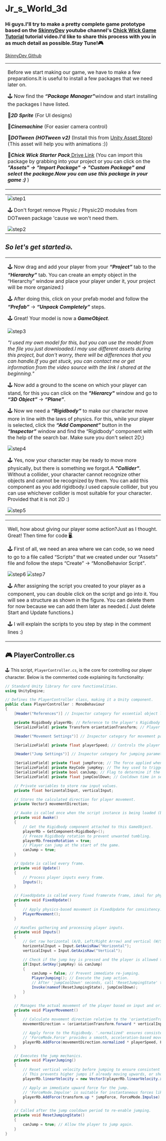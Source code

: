 # Jr_s_World_3d

### Hi guys.I'll try to make a pretty complete game prototype based on the [SkinnyDev](https://www.youtube.com/@skinnydev) youtube channel's [Chick Wick Game Tutorial](https://www.youtube.com/watch?v=KZ5V9xIwwcE) tutorial video.I'd like to share this process with you in as much detail as possible.Stay Tune!🎮
[SkinnyDev Github](https://github.com/ttayfunylmz)



<table>
  <tr>
    <td style="vertical-align: top; width: 30%;">
     <p>Before we start making our game, we have to make a few preparations.It is useful to install a few packages that we need later on.</p>
      <p>🕹️ Now find the  <b><i>“Package Manager”</i></b>window and start installing the packages I have listed.</p>
      <p>📃<b><i>2D Sprite</i></b> (For UI designs)</p>
      <p>📃<b><i>Cinemachine</i></b> (For easier camera control)</p>
      <p>📃<b><i>DOTween (HOTween v2)</i></b> (Install this from <a href= "https://assetstore.unity.com/packages/tools/animation/dotween-hotween-v2-27676">Unity Asset Store</a>)(This asset will help you with animations :))</p>
      <p>📃<b><i>Chick Wick Starter Pack</i></b><a href= "https://drive.google.com/drive/folders/15DY8UgCzVvaTGZNGiLuNTSS2tC8R18rw"> Drive Link</a> (You can import this package by grabbing into your project or you can click on the <b><i>"Assets" -> "Import Package" -> "Custom Package" and select the package.Now you can use this package in your game :) </i></b>)</p>
    </td>
  </tr>
</table>

<table>
  <tr>
    <td>
       <img src="https://github.com/Ozlem-goksun/Jr_s_World_3d/blob/main/Tut/step1.png" alt="step1" style="max-width: 50%; height: auto;">
      <p>🕹️ Don't forget remove Physic / Physic2D modules from DOTween package 'cause we won't need them.</p>
       <img src="https://github.com/Ozlem-goksun/Jr_s_World_3d/blob/main/Tut/step2_DOTween.gif" alt="step2" style="max-width: 50%; height: auto;">
    </td>
  </tr>
</table>

  ## <p><i>So let's get started💥.</i></p> 

  <table>
    <tr>
      <td>
        <p>🕹️ Now drag and add your player from your <b><i>“Project”</i></b> tab to the <b><i>“Hierarchy”</i></b> tab. You can create an empty object in the “Hierarchy” window and place your player under it, your project will be more organized:)</p>
        <p>🕹️ After doing this, click on your prefab model and follow the <b><i>“Prefab”</i></b> -> <b><i>“Unpack Completely”</i></b> steps.</p>
        <p>🕹️ Great! Your model is now a <b><i>GameObject</i></b>.</p>
        <img src = "https://github.com/Ozlem-goksun/Jr_s_World_3d/blob/main/Tut/step3-Add%20player.png" alt = "step3">
        <p><i>"I used my own model for this, but you can use the model from the file you just downloaded.I may use different assets during this project, but don't worry, there will be differences that you can handle.If you get stuck, you can contact me or get information from the video source with the link I shared at the beginning."</i></p>
        <p></p>
        <p>🕹️ Now add a ground to the scene on which your player can stand, for this you can click on the <b><i>"Hierarcy"</i></b> window and go to <b><i>“3D Object”</i></b> -> <b><i>“Plane”</i></b>.</p>
        <p></p>
        <p>🕹️ Now we need a <b><i>“Rigidbody”</i></b> to make our character move more in line with the laws of physics. For this, while your player is selected, click the <b><i>“Add Component”</i></b> button in the <b><i>“Inspector”</i></b> window and find the “Rigidbody” component with the help of the search bar. Make sure you don't select 2D;)</p>
        <img src = "https://github.com/Ozlem-goksun/Jr_s_World_3d/blob/main/Tut/step4AddRigidbody.png" alt = "step4">
        <p>🕹️ Yes, now your character may be ready to move more physically, but there is something we forgot.A <b><i>"Collider"</i></b>. Without a collider, your character cannot recognize other objects and cannot be recognized by them. You can add this component as you add rigidbody.I used capsule collider, but you can use whichever collider is most suitable for your character. Provided that it is not 2D :)</p>
        <img src = "https://github.com/Ozlem-goksun/Jr_s_World_3d/blob/main/Tut/step5AddCollider.png" alt = "step5">
      </td>
    </tr>
  </table>

  <table>
    <tr>
      <td>
        <p>Well, how about giving our player some action?Just as I thought. Great! Then time for code 🖥️.</p>
        <p>🕹️ First of all, we need an area where we can code, so we need to go to a file called “Scripts” that we created under our “Assets” file and follow the steps “Create” -> “MonoBehavior Script”.</p>
        <img src = "https://github.com/Ozlem-goksun/Jr_s_World_3d/blob/main/Tut/step6-AddScript.png" alt = "step6">
        <img src = "https://github.com/Ozlem-goksun/Jr_s_World_3d/blob/main/Tut/step7.png" alt = "step7">
        <p>🕹️ After assigning the script you created to your player as a component, you can double click on the script and go into it. You will see a structure as shown in the figure. You can delete them for now because we can add them later as needed.( Just delete Start and Update functions.)</p>
        <p>🕹️ I will explain the scripts to you step by step in the comment lines :)</p>
      </td>
    </tr>
  </table>

  ## 🎮 PlayerController.cs

🕹️ This script, `PlayerController.cs`, is the core for controlling our player character. Below is the commented code explaining its functionality:

```csharp
// Standard Unity library for core functionalities.
using UnityEngine;

// Defines the PlayerController class, making it a Unity component.
public class PlayerController : MonoBehaviour
{
    [Header("References")] // Inspector category for essential object links.

    private Rigidbody playerRb; // Reference to the player's Rigidbody for physics-based movement.
    [SerializeField] private Transform oriantationTransform; // Player's orientation (e.g., camera's forward) for relative movement. Assign in Inspector.

    [Header("Movement Settings")] // Inspector category for movement parameters.

    [SerializeField] private float playerSpeed; // Controls the player's movement speed. Adjust in Inspector.

    [Header("Jump Settings")] // Inspector category for jumping parameters.

    [SerializeField] private float jumpForce; // The force applied when the player jumps. Adjust in Inspector.
    [SerializeField] private KeyCode jumpKey; // The key used to trigger a jump. Set in Inspector.
    [SerializeField] private bool canJump; // Flag to determine if the player is currently able to jump.
    [SerializeField] private float jumpCoolDown; // Cooldown time in seconds between jumps. Adjust in Inspector.

    // Private variables to store raw input values.
    private float horizontalInput, verticalInput;

    // Stores the calculated direction for player movement.
    private Vector3 movementDirection;

    // Awake is called once when the script instance is being loaded (before Start).
    private void Awake()
    {
        // Get the Rigidbody component attached to this GameObject.
        playerRb = GetComponent<Rigidbody>();
        // Freeze Rigidbody rotation to prevent unwanted tumbling.
        playerRb.freezeRotation = true;
        // Player can jump at the start of the game.
        canJump = true;
    }

    // Update is called every frame.
    private void Update()
    {
        // Process player inputs every frame.
        Inputs();
    }

    // FixedUpdate is called every fixed framerate frame, ideal for physics calculations.
    private void FixedUpdate()
    {
        // Apply physics-based movement in FixedUpdate for consistency.
        PlayerMovement();
    }

    // Handles gathering and processing player inputs.
    private void Inputs()
    {
        // Get raw horizontal (A/D, Left/Right Arrow) and vertical (W/S, Up/Down Arrow) input.
        horizontalInput = Input.GetAxisRaw("Horizontal");
        verticalInput = Input.GetAxisRaw("Vertical");

        // Check if the jump key is pressed and the player is allowed to jump.
        if(Input.GetKey(jumpKey) && canJump)
        {
            canJump = false; // Prevent immediate re-jumping.
            PlayerJumping(); // Execute the jump action.
            // After 'jumpCoolDown' seconds, call 'ResetJumpingState' to allow jumping again.
            Invoke(nameof(ResetJumpingState), jumpCoolDown);
        }
    }

    // Manages the actual movement of the player based on input and orientation.
    private void PlayerMovement()
    {
        // Calculate movement direction relative to the 'oriantationTransform' (e.g., camera direction).
        movementDirection = (oriantationTransform.forward * verticalInput) + (oriantationTransform.right * horizontalInput);

        // Apply force to the Rigidbody. '.normalized' ensures consistent speed in all directions.
        // 'ForceMode.Force' provides a smooth, acceleration-based movement.
        playerRb.AddForce(movementDirection.normalized * playerSpeed, ForceMode.Force);
    }

    // Executes the jump mechanics.
    private void PlayerJumping()
    {
        // Reset vertical velocity before jumping to ensure consistent jump height.
        // This prevents higher jumps if already moving upwards, or shorter jumps if falling.
        playerRb.linearVelocity = new Vector3(playerRb.linearVelocity.x, 0.0f, playerRb.linearVelocity.z);

        // Apply an immediate upward force for the jump.
        // 'ForceMode.Impulse' is suitable for instantaneous forces like jumping.
        playerRb.AddForce(transform.up * jumpForce, ForceMode.Impulse);
    }

    // Called after the jump cooldown period to re-enable jumping.
    private void ResetJumpingState()
    {
        canJump = true; // Allow the player to jump again.
    }
}
```
